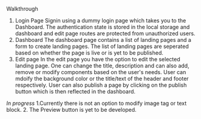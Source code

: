 Walkthrough

1. Login Page
    Signin using a dummy login page which takes you to the Dashboard. The authentication state is stored in the local storage and dashboard and edit page routes are protected from unauthorized users.
2. Dashboard
    The dashboard page contains a list of landing pages and a form to create landing pages.
    The list of landing pages are seperated based on whether the page is live or is yet to be published.
3. Edit page
    In the edit page you have the option to edit the selected landing page.
    One can change the title, description and can also add, remove or modify components based on the user's needs.
    User can mdoify the background color or the title/text of the header and footer respectively. 
    User can also publish a page by clicking on the publish button which is then reflected in the dashboard.


*In progress*
    1.Currently there is not an option to modify image tag or text block.
    2. The Preview button is yet to be developed.
